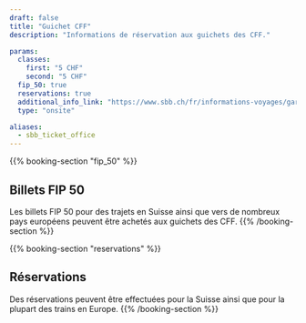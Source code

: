 ```yaml
---
draft: false
title: "Guichet CFF"
description: "Informations de réservation aux guichets des CFF."

params:
  classes:
    first: "5 CHF"
    second: "5 CHF"
  fip_50: true
  reservations: true
  additional_info_link: "https://www.sbb.ch/fr/informations-voyages/gares/services-gare.html"
  type: "onsite"

aliases:
  - sbb_ticket_office
---
```


{{% booking-section "fip_50" %}}

## Billets FIP 50

Les billets FIP 50 pour des trajets en Suisse ainsi que vers de nombreux pays européens peuvent être achetés aux guichets des CFF.
{{% /booking-section %}}

{{% booking-section "reservations" %}}

## Réservations

Des réservations peuvent être effectuées pour la Suisse ainsi que pour la plupart des trains en Europe.
{{% /booking-section %}}
